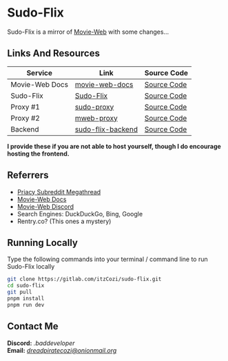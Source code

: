 # Sudo-Flix
Sudo-Flix is a mirror of [Movie-Web](https://github.com/movie-web/movie-web) with some changes...

## Links And Resources
| Service        | Link                                               | Source Code                                          |
|----------------|----------------------------------------------------|------------------------------------------------------|
| Movie-Web Docs | [movie-web-docs](https://movie-web.github.io/)     | [Source Code](https://github.com/movie-web/docs)     |
| Sudo-Flix      | [Sudo-Flix](https://sudo-flix.lol)                 | [Source Code](https://gitlab.com/itzCozi/sudo-flix)  |
| Proxy #1       | [sudo-proxy](https://sudo-proxy.netlify.app)       | [Source Code](https://gitlab.com/itzCozi/sudo-proxy) |
| Proxy #2       | [mweb-proxy](https://mweb-proxy.up.railway.app)    | [Source Code](https://gitlab.com/itzCozi/sudo-proxy) |
| Backend        | [sudo-flix-backend](https://sudo-flix-backend.lol) | [Source Code](https://github.com/movie-web/backend)  |
**I provide these if you are not able to host yourself, though I do encourage hosting the frontend.**

## Referrers
- [Priacy Subreddit Megathread](https://www.reddit.com/r/Piracy/s/iymSloEpXn)
- [Movie-Web Docs](https://movie-web.github.io/docs/instances)
- [Movie-Web Discord](https://movie-web.github.io/links/discord)
- Search Engines: DuckDuckGo, Bing, Google
- Rentry.co? (This ones a mystery)

## Running Locally
Type the following commands into your terminal / command line to run Sudo-Flix locally
```bash
git clone https://gitlab.com/itzCozi/sudo-flix.git
cd sudo-flix
git pull
pnpm install
pnpm run dev
```

## Contact Me
**Discord:** *.baddeveloper*  
**Email:** *dreadpiratecozi@onionmail.org*